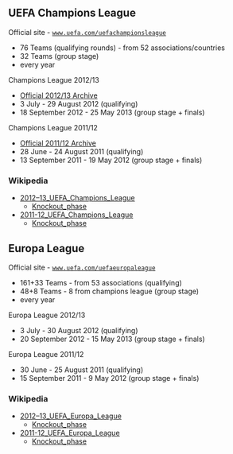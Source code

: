 
## UEFA Champions League

Official site - [`www.uefa.com/uefachampionsleague`](http://www.uefa.com/uefachampionsleague)

- 76 Teams (qualifying rounds) - from 52 associations/countries
- 32 Teams (group stage)
- every year

Champions League 2012/13

- [Official 2012/13 Archive](http://www.uefa.com/uefachampionsleague/season=2013)
- 3 July - 29 August 2012 (qualifying)
- 18 September 2012 - 25 May 2013 (group stage + finals)


Champions League 2011/12

- [Official 2011/12 Archive](http://www.uefa.com/uefachampionsleague/season=2012)
- 28 June - 24 August 2011 (qualifying)
- 13 September 2011 - 19 May 2012  (group stage + finals)


### Wikipedia


- [2012–13_UEFA_Champions_League](http://en.wikipedia.org/wiki/2012–13_UEFA_Champions_League)
    - [Knockout_phase](http://en.wikipedia.org/wiki/2012–13_UEFA_Champions_League_knockout_phase)
- [2011-12_UEFA_Champions_League](http://en.wikipedia.org/wiki/2011–12_UEFA_Champions_League)
    - [Knockout_phase](http://en.wikipedia.org/wiki/2011–12_UEFA_Champions_League_knockout_phase)


## Europa League

Official site - [`www.uefa.com/uefaeuropaleague`](http://www.uefa.com/uefaeuropaleague)

- 161+33 Teams - from 53 associations  (qualifying) 
- 48+8 Teams - 8 from champions league (group stage)
- every year

Europa League 2012/13

- 3 July - 30 August 2012 (qualifying)
- 20 September 2012 - 15 May 2013 (group stage + finals)

Europa League 2011/12

- 30 June - 25 August 2011 (qualifying)
- 15 September 2011 - 9 May 2012  (group stage + finals)


### Wikipedia

- [2012–13_UEFA_Europa_League](http://en.wikipedia.org/wiki/2012–13_UEFA_Europa_League)
    - [Knockout_phase](http://en.wikipedia.org/wiki/2012–13_UEFA_Europa_League_knockout_phase)
- [2011-12_UEFA_Europa_League](http://en.wikipedia.org/wiki/2011–12_UEFA_Europa_League)
    - [Knockout_phase](http://en.wikipedia.org/wiki/2011–12_UEFA_Europa_League_knockout_phase)


